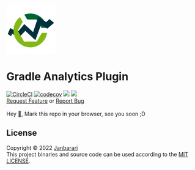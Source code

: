 <img src="plugin-logo.png" alt="plugin logo" width="128"/>

# Gradle Analytics Plugin
[![CircleCI](https://circleci.com/gh/janbarari/gradle-analytics-plugin/tree/develop.svg?style=svg)](https://circleci.com/gh/janbarari/gradle-analytics-plugin/tree/develop)
[![codecov](https://codecov.io/gh/janbarari/gradle-analytics-plugin/branch/develop/graph/badge.svg)](https://codecov.io/gh/janbarari/gradle-analytics-plugin)
<img src="https://img.shields.io/github/license/janbarari/gradle-analytics-plugin.svg?label=License"/>
<a href="https://github.com/janbarari/gradle-analytics-plugin">
    <img src="https://img.shields.io/github/stars/janbarari/gradle-analytics-plugin.svg?label=Stars"/>
</a>  
<a href="https://github.com/janbarari/gradle-analytics-plugin/issues/new?title=[RF]">Request Feature</a> or <a href="https://github.com/janbarari/gradle-analytics-plugin/issues/new?title=[RB]">Report Bug</a>
<br />  
Hey 👋, Mark this repo in your browser, see you soon ;D

License
---
Copyright © 2022 [Janbarari](https://github.com/janbarari)  
This project binaries and source code can be used according to the [MIT LICENSE](https://github.com/janbarari/gradle-analytics-plugin/blob/main/LICENSE).
